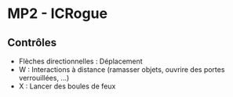 # MP2 - ICRogue
## Contrôles
- Flèches directionnelles : Déplacement
- W : Interactions à distance (ramasser objets, ouvrire des portes verrouillées, ...)
- X : Lancer des boules de feux
